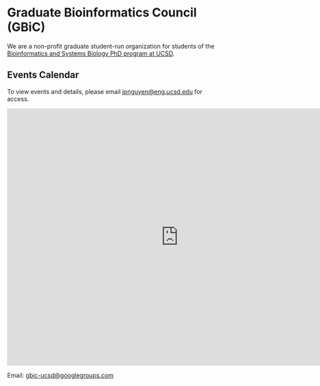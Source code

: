 # Graduate Bioinformatics Council (GBiC)

We are a non-profit graduate student-run organization for students of the [Bioinformatics and Systems Biology PhD program at UCSD](https://bioinformatics.ucsd.edu/). 

## Events Calendar

To view events and details, please email <jpnguyen@eng.ucsd.edu> for access.

<iframe src="https://calendar.google.com/calendar/embed?src=nfoa240fqk90jajs689ibo2u7o%40group.calendar.google.com&ctz=America%2FChicago" style="border: 0" width="800" height="600" frameborder="0" scrolling="no"></iframe>


<!-- ## People -->
<!-- To learn about the people who make GBIC run, see the page about our [people](people.md) -->

Email: [gbic-ucsd@googlegroups.com](mailto:gbic-ucsd@googlegroups.com)
